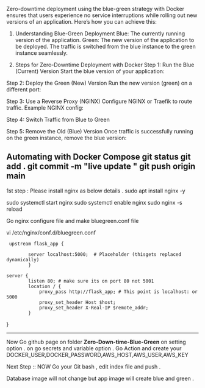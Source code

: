 Zero-downtime deployment using the blue-green strategy with Docker ensures that users experience no service interruptions while rolling out new versions of an application. Here’s how you can achieve this:

1. Understanding Blue-Green Deployment
Blue: The currently running version of the application.
Green: The new version of the application to be deployed.
The traffic is switched from the blue instance to the green instance seamlessly.


2. Steps for Zero-Downtime Deployment with Docker
Step 1: Run the Blue (Current) Version
Start the blue version of your application:




Step 2: Deploy the Green (New) Version
Run the new version (green) on a different port:



Step 3: Use a Reverse Proxy (NGINX)
Configure NGINX or Traefik to route traffic. Example NGINX config:

Step 4: Switch Traffic from Blue to Green

Step 5: Remove the Old (Blue) Version
Once traffic is successfully running on the green instance, remove the blue version:


Automating with Docker Compose
git status
git add .
git commit -m "live update "
git push origin main
-----------------------


1st step : Please install nginx as below details .
sudo apt install nginx -y 

sudo systemctl start nginx
sudo systemctl enable nginx
sudo nginx -s reload

Go nginx configure file and make bluegreen.conf file 

vi /etc/nginx/conf.d/bluegreen.conf

	 upstream flask_app {
		
			server localhost:5000;  # Placeholder (thisgets replaced dynamically)
			}
			
	server {
			listen 80; # make sure its on port 80 not 5001
			location / {
				proxy_pass http://flask_app; # This point is localhost: or 5000
				proxy_set_header Host $host;
				proxy_set_header X-Real-IP $remote_addr;
			}
}			

----------------------------------

Now Go github page on folder **Zero-Down-time-Blue-Green** on setting option .
on go secrets and variable option .
Go Action and create your DOCKER_USER,DOCKER_PASSWORD,AWS_HOST,AWS_USER,AWS_KEY 

Next Step ::  NOW Go your Git bash , edit index file and push . 

Database image will not change but app image will create blue and green . 



